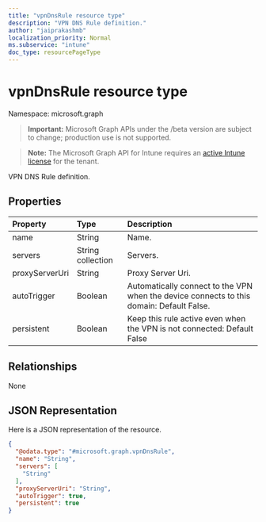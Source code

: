 ```yaml
---
title: "vpnDnsRule resource type"
description: "VPN DNS Rule definition."
author: "jaiprakashmb"
localization_priority: Normal
ms.subservice: "intune"
doc_type: resourcePageType
---
```


# vpnDnsRule resource type

Namespace: microsoft.graph
> **Important:** Microsoft Graph APIs under the /beta version are subject to change; production use is not supported.

> **Note:** The Microsoft Graph API for Intune requires an [active Intune license](https://go.microsoft.com/fwlink/?linkid=839381) for the tenant.


VPN DNS Rule definition.

## Properties
|Property|Type|Description|
|:---|:---|:---|
|name|String|Name.|
|servers|String collection|Servers.|
|proxyServerUri|String|Proxy Server Uri.|
|autoTrigger|Boolean|Automatically connect to the VPN when the device connects to this domain: Default False.|
|persistent|Boolean|Keep this rule active even when the VPN is not connected: Default False|

## Relationships
None

## JSON Representation
Here is a JSON representation of the resource.
<!-- {
  "blockType": "resource",
  "@odata.type": "microsoft.graph.vpnDnsRule"
}
-->
``` json
{
  "@odata.type": "#microsoft.graph.vpnDnsRule",
  "name": "String",
  "servers": [
    "String"
  ],
  "proxyServerUri": "String",
  "autoTrigger": true,
  "persistent": true
}
```
